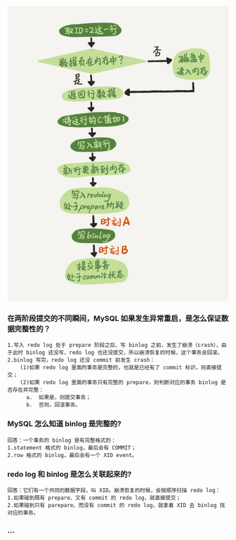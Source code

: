 ![MySQL逻辑架构图](image/mysql/update更新流程.jpg)
### 在两阶段提交的不同瞬间，MySQL 如果发生异常重启，是怎么保证数据完整性的？
    1.写入 redo log 处于 prepare 阶段之后、写 binlog 之前，发生了崩溃（crash），由于此时 binlog 还没写，redo log 也还没提交，所以崩溃恢复的时候，这个事务会回滚。
    2.binlog 写完，redo log 还没 commit 前发生 crash：
        (1)如果 redo log 里面的事务是完整的，也就是已经有了 commit 标识，则直接提交；
        (2)如果 redo log 里面的事务只有完整的 prepare，则判断对应的事务 binlog 是否存在并完整：
          a.  如果是，则提交事务；
          b.  否则，回滚事务。
          
### MySQL 怎么知道 binlog 是完整的?
    回答：一个事务的 binlog 是有完整格式的：
    1.statement 格式的 binlog，最后会有 COMMIT；
    2.row 格式的 binlog，最后会有一个 XID event。
    
### redo log 和 binlog 是怎么关联起来的?
    回答：它们有一个共同的数据字段，叫 XID。崩溃恢复的时候，会按顺序扫描 redo log：
    1.如果碰到既有 prepare、又有 commit 的 redo log，就直接提交；
    2.如果碰到只有 parepare、而没有 commit 的 redo log，就拿着 XID 去 binlog 找对应的事务。
    
    
### ...